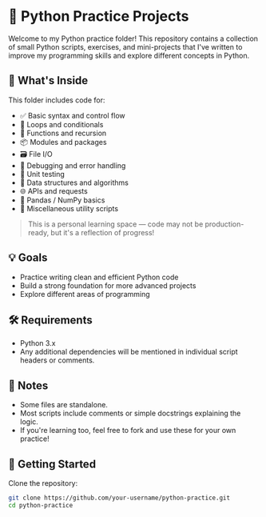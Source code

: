 # 🐍 Python Practice Projects

Welcome to my Python practice folder! This repository contains a collection of small Python scripts, exercises, and mini-projects that I've written to improve my programming skills and explore different concepts in Python.

## 📌 What's Inside

This folder includes code for:

- ✅ Basic syntax and control flow
- 🔄 Loops and conditionals
- 🧮 Functions and recursion
- 📦 Modules and packages
- 🗃️ File I/O
- 🐛 Debugging and error handling
- 🧪 Unit testing
- 🧠 Data structures and algorithms
- 🌐 APIs and requests
- 🐼 Pandas / NumPy basics
- 🔧 Miscellaneous utility scripts

> This is a personal learning space — code may not be production-ready, but it's a reflection of progress!


## 💡 Goals

- Practice writing clean and efficient Python code
- Build a strong foundation for more advanced projects
- Explore different areas of programming

## 🛠️ Requirements

- Python 3.x
- Any additional dependencies will be mentioned in individual script headers or comments.

## 🧾 Notes

- Some files are standalone.
- Most scripts include comments or simple docstrings explaining the logic.
- If you're learning too, feel free to fork and use these for your own practice!

## 🚀 Getting Started

Clone the repository:

```bash
git clone https://github.com/your-username/python-practice.git
cd python-practice


